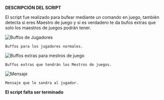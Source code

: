 **DESCRIPCIÓN DEL SCRIPT**

El script fue realizado para bufear mediante un comando en juego, también detecta si eres Maestro de juego y si es verdadero te da bufos extras que solo los maestros de juegos podrán tener.

![Buffos de Jugadores](https://i.postimg.cc/Hk1fD2qV/Screenshot-10.png)

```Buffos para los jugadores normales.```

![Buffos extras para mestros de juego](https://i.postimg.cc/kM6J7Tpc/Screenshot-11.png)

```Buffos extras que tendrán los Mestros de juegos.```

![Mensaje](https://i.postimg.cc/jq7bpLD3/Screenshot-12.png)

```Mensaje que le sandra al jugador.```

**El script falta ser terminado**

